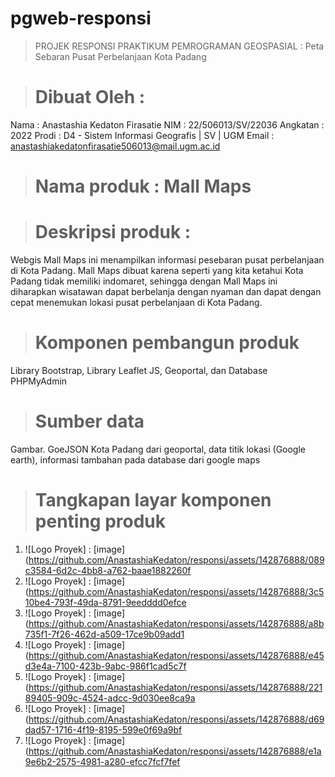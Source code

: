# pgweb-responsi
>PROJEK RESPONSI PRAKTIKUM PEMROGRAMAN GEOSPASIAL : Peta Sebaran Pusat Perbelanjaan Kota Padang


># Dibuat Oleh :
Nama : Anastashia Kedaton Firasatie
NIM : 22/506013/SV/22036
Angkatan : 2022
Prodi : D4 - Sistem Informasi Geografis | SV | UGM
Email : anastashiakedatonfirasatie506013@mail.ugm.ac.id


># Nama produk : Mall Maps

># Deskripsi produk : 
Webgis Mall Maps ini menampilkan informasi pesebaran pusat perbelanjaan di Kota Padang. Mall Maps dibuat karena seperti yang kita ketahui Kota Padang tidak memiliki indomaret, sehingga dengan Mall Maps ini diharapkan wisatawan dapat berbelanja dengan nyaman dan dapat dengan cepat menemukan lokasi pusat perbelanjaan di Kota Padang.   

># Komponen pembangun produk
Library Bootstrap, Library Leaflet JS, Geoportal, dan Database PHPMyAdmin

># Sumber data
Gambar. GoeJSON Kota Padang dari geoportal, data titik lokasi (Google earth), informasi tambahan pada database dari google maps

># Tangkapan layar komponen penting produk

1. ![Logo Proyek] : [image](https://github.com/AnastashiaKedaton/responsi/assets/142876888/089c3584-6d2c-4bb8-a762-baae1882260f
2. ![Logo Proyek] : [image](https://github.com/AnastashiaKedaton/responsi/assets/142876888/3c510be4-793f-49da-8791-9eedddd0efce
3. ![Logo Proyek] : [image](https://github.com/AnastashiaKedaton/responsi/assets/142876888/a8b735f1-7f26-462d-a509-17ce9b09add1
4. ![Logo Proyek] : [image](https://github.com/AnastashiaKedaton/responsi/assets/142876888/e45d3e4a-7100-423b-9abc-986f1cad5c7f
5. ![Logo Proyek] : [image](https://github.com/AnastashiaKedaton/responsi/assets/142876888/22189405-909c-4524-adcc-9d030ee8ca9a
6. ![Logo Proyek] : [image](https://github.com/AnastashiaKedaton/responsi/assets/142876888/d69dad57-1716-4f19-8195-599e0f69a9bf
7. ![Logo Proyek] : [image](https://github.com/AnastashiaKedaton/responsi/assets/142876888/e1a9e6b2-2575-4981-a280-efcc7fcf7fef



